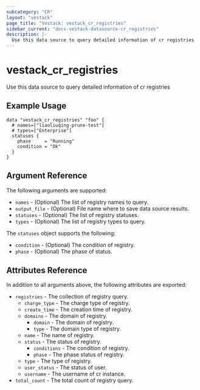 ```yaml
---
subcategory: "CR"
layout: "vestack"
page_title: "Vestack: vestack_cr_registries"
sidebar_current: "docs-vestack-datasource-cr_registries"
description: |-
  Use this data source to query detailed information of cr registries
---
```

# vestack_cr_registries
Use this data source to query detailed information of cr registries
## Example Usage
```hcl
data "vestack_cr_registries" "foo" {
  # names=["liaoliuqing-prune-test"]
  # types=["Enterprise"]
  statuses {
    phase     = "Running"
    condition = "Ok"
  }
}
```
## Argument Reference
The following arguments are supported:
* `names` - (Optional) The list of registry names to query.
* `output_file` - (Optional) File name where to save data source results.
* `statuses` - (Optional) The list of registry statuses.
* `types` - (Optional) The list of registry types to query.

The `statuses` object supports the following:

* `condition` - (Optional) The condition of registry.
* `phase` - (Optional) The phase of status.

## Attributes Reference
In addition to all arguments above, the following attributes are exported:
* `registries` - The collection of registry query.
    * `charge_type` - The charge type of registry.
    * `create_time` - The creation time of registry.
    * `domains` - The domain of registry.
        * `domain` - The domain of registry.
        * `type` - The domain type of registry.
    * `name` - The name of registry.
    * `status` - The status of registry.
        * `conditions` - The condition of registry.
        * `phase` - The phase status of registry.
    * `type` - The type of registry.
    * `user_status` - The status of user.
    * `username` - The username of cr instance.
* `total_count` - The total count of registry query.


